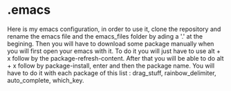 # .emacs
Here is my emacs configuration, in order to use it, clone the repository and rename the emacs file and the emacs_files folder by ading a '.' at the begining.
Then you will have to download some package manually when you will first open your emacs with it.
To do it you will just have to use alt + x follow by the package-refresh-content. After that you will be able to do alt + x follow by package-install, enter and then the package name.
You will have to do it with each package of this list : drag_stuff, rainbow_delimiter, auto_complete, which_key.
